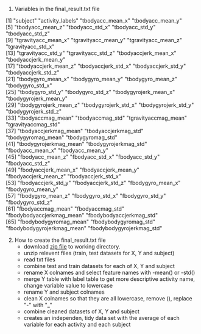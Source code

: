 
1. Variables in the final_result.txt file
 
[1] "subject"                   "activity_labels"           "tbodyacc_mean_x"           "tbodyacc_mean_y"          
 [5] "tbodyacc_mean_z"           "tbodyacc_std_x"            "tbodyacc_std_y"            "tbodyacc_std_z"           
 [9] "tgravityacc_mean_x"        "tgravityacc_mean_y"        "tgravityacc_mean_z"        "tgravityacc_std_x"        
[13] "tgravityacc_std_y"         "tgravityacc_std_z"         "tbodyaccjerk_mean_x"       "tbodyaccjerk_mean_y"      
[17] "tbodyaccjerk_mean_z"       "tbodyaccjerk_std_x"        "tbodyaccjerk_std_y"        "tbodyaccjerk_std_z"       
[21] "tbodygyro_mean_x"          "tbodygyro_mean_y"          "tbodygyro_mean_z"          "tbodygyro_std_x"          
[25] "tbodygyro_std_y"           "tbodygyro_std_z"           "tbodygyrojerk_mean_x"      "tbodygyrojerk_mean_y"     
[29] "tbodygyrojerk_mean_z"      "tbodygyrojerk_std_x"       "tbodygyrojerk_std_y"       "tbodygyrojerk_std_z"      
[33] "tbodyaccmag_mean"          "tbodyaccmag_std"           "tgravityaccmag_mean"       "tgravityaccmag_std"       
[37] "tbodyaccjerkmag_mean"      "tbodyaccjerkmag_std"       "tbodygyromag_mean"         "tbodygyromag_std"         
[41] "tbodygyrojerkmag_mean"     "tbodygyrojerkmag_std"      "fbodyacc_mean_x"           "fbodyacc_mean_y"          
[45] "fbodyacc_mean_z"           "fbodyacc_std_x"            "fbodyacc_std_y"            "fbodyacc_std_z"           
[49] "fbodyaccjerk_mean_x"       "fbodyaccjerk_mean_y"       "fbodyaccjerk_mean_z"       "fbodyaccjerk_std_x"       
[53] "fbodyaccjerk_std_y"        "fbodyaccjerk_std_z"        "fbodygyro_mean_x"          "fbodygyro_mean_y"         
[57] "fbodygyro_mean_z"          "fbodygyro_std_x"           "fbodygyro_std_y"           "fbodygyro_std_z"          
[61] "fbodyaccmag_mean"          "fbodyaccmag_std"           "fbodybodyaccjerkmag_mean"  "fbodybodyaccjerkmag_std"  
[65] "fbodybodygyromag_mean"     "fbodybodygyromag_std"      "fbodybodygyrojerkmag_mean" "fbodybodygyrojerkmag_std" 

2. How to create the final_result.txt file
   - download [zip file](https://d396qusza40orc.cloudfront.net/getdata%2Fprojectfiles%2FUCI%20HAR%20Dataset.zip) to working directory.
   - unzip relevent files (train, test datasets for X, Y and subject)
   - read txt files
   - combine test and train datasets for each of X, Y and subject
   - rename X colnames and select feature names with -mean() or -std()
   - merge Y table with label table to get more descriptive activity name, change variable value to lowercase
   - rename Y and subject colnames
   - clean X colnames so that they are all lowercase, remove (), replace "-" with "_"
   - combine cleaned datasets of X, Y and subject
   - creates an independen, tidy data set with the average of each variable for each activity and each subject
